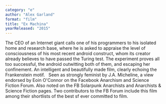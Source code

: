 ```yaml
---
category: "e"
author: "Alex Garland"
format: "film"
title: "Ex Machina"
yearReleased: "2015"
---
```

The CEO of an Internet giant calls one of his 			programmers to his isolated home and research base, where he is 			asked to appraise the level of consciousness of his most recent 			android construct, whom its creator already believes to have passed 			the Turing test. The experiment proves all too successful, the 			android outwitting both of them, and escaping her confinement. An 			intelligent and beautifully made film, clearly echoing the 			Frankenstein motif.
 
Seen as strongly feminist by						J.A. Micheline, a view endorsed by Eoin O'Connor on the Facebook 			Anarchism and Science Fiction Forum. Also noted on the FB Solarpunk 			Anarchists and Anarchists & Science Fiction pages. Two contributors 			to the FB Forum include this film among their shortlists of the best 			sf ever committed to film.